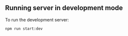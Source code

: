 ## Running server in development mode

To run the development server:

```bash
npm run start:dev
```